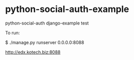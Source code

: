 # python-social-auth-example
python-social-auth django-example test

To run:

$ ./manage.py runserver 0.0.0.0:8088


http://edx.kotech.biz:8088
